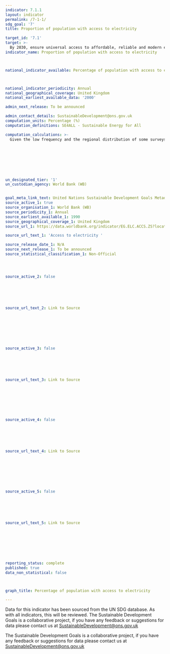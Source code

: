 ```yaml
---
indicator: 7.1.1
layout: indicator
permalink: /7-1-1/
sdg_goal: '7'
title: Proportion of population with access to electricity

target_id: '7.1'
target: >-
  By 2030, ensure universal access to affordable, reliable and modern energy services
indicator_name: Proportion of population with access to electricity



national_indicator_available: Percentage of population with access to electricity



national_indicator_periodicity: Annual
national_geographical_coverage: United Kingdom
national_earliest_available_data: '2000'

admin_next_release: To be announced

admin_contact_details: SustainableDevelopment@ons.gov.uk
computation_units: Percentage (%)
computation_definitions: SE4ALL - Sustainable Energy for All

computation_calculations: >-
  Given the low frequency and the regional distribution of some surveys, a number of countries have gaps in available data. To develop the historical evolution and starting point of electrification rates, a simple modelling approach was adopted to fill in the missing data points - around 1990, 2000, 2010 and 2012. This modelling approach allowed the estimation of electrification rates for 212 countries over these time periods. The SE4ALL Global Tracking Framework Report (2013) referenced below provides more details on the suggested methodology for tracking access to energy (Chapter 2, Section 1, page 82-87).








un_designated_tier: '1'
un_custodian_agency: World Bank (WB)


goal_meta_link_text: United Nations Sustainable Development Goals Metadata (PDF 212 KB)
source_active_1: true
source_organisation_1: World Bank (WB)
source_periodicity_1: Annual
source_earliest_available_1: 1990
source_geographical_coverage_1: United Kingdom
source_url_1: https://data.worldbank.org/indicator/EG.ELC.ACCS.ZS?locations=GB

source_url_text_1: 'Access to electricity '

source_release_date_1: N/A
source_next_release_1: To be announced
source_statistical_classification_1: Non-Official




source_active_2: false






source_url_text_2: Link to Source








source_active_3: false






source_url_text_3: Link to Source








source_active_4: false






source_url_text_4: Link to Source








source_active_5: false






source_url_text_5: Link to Source








reporting_status: complete
published: true
data_non_statistical: false



graph_title: Percentage of population with access to electricity

---
```

Data for this indicator has been sourced from the UN SDG database. As with all indicators, this will be reviewed.
The Sustainable Development Goals is a collaborative project, if you have any feedback or suggestions for data please contact us at <SustainableDevelopment@ons.gov.uk>


  
The Sustainable Development Goals is a collaborative project, if you have any feedback or suggestions for data please contact us at <SustainableDevelopment@ons.gov.uk>


